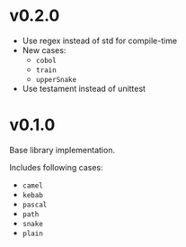 # v0.2.0

- Use regex instead of std for compile-time
- New cases:
    - `cobol`
    - `train`
    - `upperSnake`
- Use testament instead of unittest

# v0.1.0

Base library implementation.

Includes following cases:

- `camel`
- `kebab`
- `pascal`
- `path`
- `snake`
- `plain`

